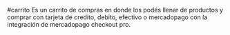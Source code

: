 #carrito
 Es un carrito de compras en donde los podés llenar de productos y comprar con tarjeta de credito, debito, efectivo o  mercadopago con la integración de mercadopago checkout pro.
